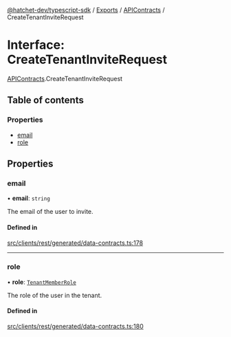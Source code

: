 [@hatchet-dev/typescript-sdk](../README.md) / [Exports](../modules.md) / [APIContracts](../modules/APIContracts.md) / CreateTenantInviteRequest

# Interface: CreateTenantInviteRequest

[APIContracts](../modules/APIContracts.md).CreateTenantInviteRequest

## Table of contents

### Properties

- [email](APIContracts.CreateTenantInviteRequest.md#email)
- [role](APIContracts.CreateTenantInviteRequest.md#role)

## Properties

### email

• **email**: `string`

The email of the user to invite.

#### Defined in

[src/clients/rest/generated/data-contracts.ts:178](https://github.com/hatchet-dev/hatchet/blob/af21f67/typescript-sdk/src/clients/rest/generated/data-contracts.ts#L178)

___

### role

• **role**: [`TenantMemberRole`](../enums/APIContracts.TenantMemberRole.md)

The role of the user in the tenant.

#### Defined in

[src/clients/rest/generated/data-contracts.ts:180](https://github.com/hatchet-dev/hatchet/blob/af21f67/typescript-sdk/src/clients/rest/generated/data-contracts.ts#L180)

